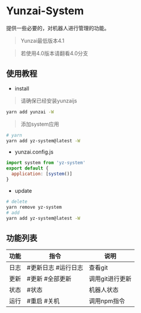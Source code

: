 # Yunzai-System

提供一些必要的，对机器人进行管理的功能。

> Yunzai最低版本4.1

> 若使用4.0版本请翻看4.0分支

## 使用教程

- install

> 请确保已经安装yunzaijs

```sh
yarn add yunzai -W
```

> 添加system应用

```sh
# yarn
yarn add yz-system@latest -W
```

- yunzai.config.js

```js
import system from 'yz-system'
export default {
  application: [system()]
}
```

- update

```sh
# delete
yarn remove yz-system
# add
yarn add yz-system@latest -W
```

## 功能列表

| 功能 | 指令                | 说明            |
| ---- | ------------------- | --------------- |
| 日志 | #更新日志 #运行日志 | 查看git         |
| 更新 | #更新 #全部更新     | 调用git进行更新 |
| 状态 | #状态               | 机器人状态      |
| 运行 | #重启 #关机         | 调用npm指令     |
